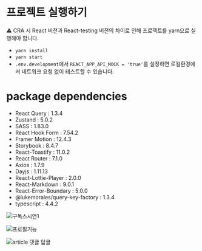 # 프로젝트 실행하기

⚠️ CRA 시 React 버전과 React-testing 버전의 차이로 인해 프로젝트를 yarn으로 실행해야 합니다.

- `yarn install`
- `yarn start`
- `.env.development`에서 `REACT_APP_API_MOCK = 'true'`를 설정하면 로컬환경에서 네트워크 요청 없이 테스트할 수 있습니다.


# package dependencies

- React Query : 1.3.4
- Zustand : 5.0.2
- SASS : 1.83.0
- React Hook Form : 7.54.2
- Framer Motion : 12.4.3
- Storybook : 8.4.7
- React-Toastify : 11.0.2
- React Router : 7.1.0
- Axios : 1.7.9
- Dayjs : 1.11.13
- React-Lottie-Player : 2.0.0
- React-Markdown : 9.0.1
- React-Error-Boundary : 5.0.0
- @lukemorales/query-key-factory : 1.3.4
- typescript : 4.4.2


![구독스시연1](https://github.com/user-attachments/assets/7e62e1c4-b368-4e86-accd-943b2ce9b932)

![프로필기능 ](https://github.com/user-attachments/assets/9487f22e-003a-4e8e-85f9-3cb5dc79d9cb)

![article 댓글 답글](https://github.com/user-attachments/assets/07ce1ed7-8216-496a-8f3e-c714f104b014)


